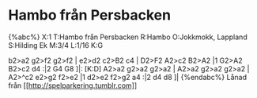 # Hambo från Persbacken

{%abc%}
X:1
T:Hambo från Persbacken
R:Hambo
O:Jokkmokk, Lappland
S:Hilding Ek
M:3/4
L:1/16
K:G

b2>a2 g2>f2 g2>f2 | e2>d2 c2>B2 c4 | D2>F2 A2>c2 B2>A2 |1 G2>A2 B2>c2 d4 :|2 G4 G8 ]|:
[K:D] A2>a2 g2>a2 g2>a2 | A2>a2 g2>a2 g2>a2 | A2>^c2 e2>g2 f2>e2 |1 d2>e2 f2>g2 a4 :|2
d4 d8 ]|
{%endabc%}
Lånad från [[http://spelparkering.tumblr.com]]
